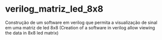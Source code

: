 # verilog_matriz_led_8x8
Construção de um software em verilog que permita a visualização de sinal em uma matriz de led 8x8 (Creation of a software in verilog allow viewing the data in 8x8 led matrix)
